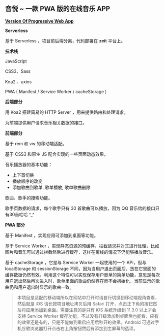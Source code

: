 ## 音悦 ~ 一款 PWA 版的在线音乐 APP

**[Version Of Progressive Web App](https://yinyue.now.sh)** 

**Serverless**

基于 Serverless ，项目前后端分离，代码部署在 **zeit** 平台上。

**技术栈**

JavaScript

CSS3、Sass

Koa2 、axios

PWA ( Manifest / Service Worker / cacheStorage )

**后端部分** 

用 Koa2 搭建简易的 HTTP Server ，用来提供路由和处理请求。

为前端提供用户请求音乐相关数据的接口。

**前端部分** 

基于 rem 和 vw 的移动端适配。

基于 CSS3 和原生 JS 配合实现的一些页面动态效果。

音乐播放器的基本功能：

  * 上下首切换
  * 播放顺序的改变
  * 添加歌曲到歌单, 歌单播放, 歌单歌曲删除

歌曲、歌手的搜索功能。

歌手页数据的请求，每个歌手只有 30 首歌曲可以播放，因为 QQ 音乐给的接口只有30首哈哈 ^_^

**PWA 部分** 

基于 Manifest ，实现应用可添加到桌面等功能。

基于 Service Worker ，实现静态资源的预缓存，拦截请求并对其进行处理，比如图片和音乐可以通过拦截然后进行缓存，这样在离线的情况下仍能够播放音乐。

基于 cacheStorage ，它是与 Service Worker 一起使用的一个 API，但与 localStorage 和 sessionStorage 不同，因为当用户退出页面后，放在它里面的缓存数据仍然有效。利用这个特性可以实现保存用户歌单的简单功能，意思是每次用户退出然后再次进入时，歌单里面的歌曲仍然存在而不会初始化，当前显示的歌曲仍和用户退出时显示的歌曲一致。

> 本项目是适配的移动端所以在网站中打开时请自行切换到移动端视角查看，然后就是 iOS 请长按项目地址拷贝后用 Safari 打开，点击正下角的按钮然后将应用添加到桌面。需要注意的是只有 iOS 系统升级到 11.3.0 以上才会支持 Service Worker 缓存功能，不过没有升级添加到桌面后也能看，应有的效果还是有的，只是不能做到重启应用后秒开的效果。Android 可通过手机谷歌浏览器打开点击右上角按钮然后有添加到主屏幕的选项。



